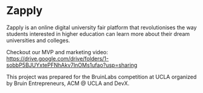 # Zapply
Zapply is an online digital university fair platform that revolutionises the way students interested in higher education can learn more about their dream universities and colleges.

Checkout our MVP and marketing video:
https://drive.google.com/drive/folders/1-sobbP5BJUYxtePFNhAkv7lnOMs1ufao?usp=sharing

This project was prepared for the BruinLabs competition at UCLA organized by Bruin Entrepreneurs, ACM @ UCLA and DevX.
